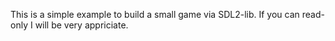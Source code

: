This is a simple example to build a small game via SDL2-lib.
If you can read-only I will be very appriciate.